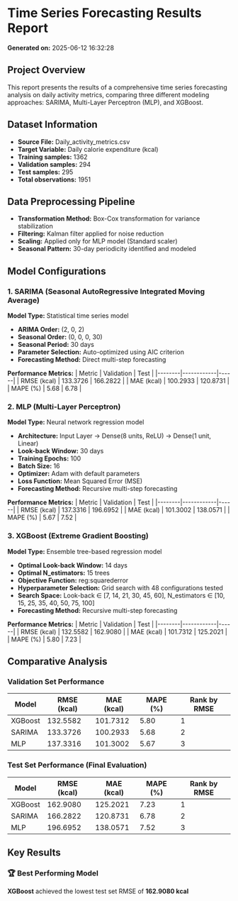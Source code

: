# Time Series Forecasting Results Report

**Generated on:** 2025-06-12 16:32:28

## Project Overview
This report presents the results of a comprehensive time series forecasting analysis on daily activity metrics, comparing three different modeling approaches: SARIMA, Multi-Layer Perceptron (MLP), and XGBoost.

## Dataset Information
- **Source File:** Daily_activity_metrics.csv
- **Target Variable:** Daily calorie expenditure (kcal)
- **Training samples:** 1362
- **Validation samples:** 294
- **Test samples:** 295
- **Total observations:** 1951

## Data Preprocessing Pipeline
- **Transformation Method:** Box-Cox transformation for variance stabilization
- **Filtering:** Kalman filter applied for noise reduction
- **Scaling:** Applied only for MLP model (Standard scaler)
- **Seasonal Pattern:** 30-day periodicity identified and modeled

## Model Configurations

### 1. SARIMA (Seasonal AutoRegressive Integrated Moving Average)
**Model Type:** Statistical time series model
- **ARIMA Order:** (2, 0, 2)
- **Seasonal Order:** (0, 0, 0, 30)
- **Seasonal Period:** 30 days
- **Parameter Selection:** Auto-optimized using AIC criterion
- **Forecasting Method:** Direct multi-step forecasting

**Performance Metrics:**
| Metric | Validation | Test |
|--------|------------|------|
| RMSE (kcal) | 133.3726 | 166.2822 |
| MAE (kcal) | 100.2933 | 120.8731 |
| MAPE (%) | 5.68 | 6.78 |

### 2. MLP (Multi-Layer Perceptron)
**Model Type:** Neural network regression model
- **Architecture:** Input Layer → Dense(8 units, ReLU) → Dense(1 unit, Linear)
- **Look-back Window:** 30 days
- **Training Epochs:** 100
- **Batch Size:** 16
- **Optimizer:** Adam with default parameters
- **Loss Function:** Mean Squared Error (MSE)
- **Forecasting Method:** Recursive multi-step forecasting

**Performance Metrics:**
| Metric | Validation | Test |
|--------|------------|------|
| RMSE (kcal) | 137.3316 | 196.6952 |
| MAE (kcal) | 101.3002 | 138.0571 |
| MAPE (%) | 5.67 | 7.52 |

### 3. XGBoost (Extreme Gradient Boosting)
**Model Type:** Ensemble tree-based regression model
- **Optimal Look-back Window:** 14 days
- **Optimal N_estimators:** 15 trees
- **Objective Function:** reg:squarederror
- **Hyperparameter Selection:** Grid search with 48 configurations tested
- **Search Space:** Look-back ∈ [7, 14, 21, 30, 45, 60], N_estimators ∈ [10, 15, 25, 35, 40, 50, 75, 100]
- **Forecasting Method:** Recursive multi-step forecasting

**Performance Metrics:**
| Metric | Validation | Test |
|--------|------------|------|
| RMSE (kcal) | 132.5582 | 162.9080 |
| MAE (kcal) | 101.7312 | 125.2021 |
| MAPE (%) | 5.80 | 7.23 |

## Comparative Analysis

### Validation Set Performance
| Model | RMSE (kcal) | MAE (kcal) | MAPE (%) | Rank by RMSE |
|-------|-------------|------------|----------|--------------|
| XGBoost | 132.5582 | 101.7312 | 5.80 | 1 |
| SARIMA | 133.3726 | 100.2933 | 5.68 | 2 |
| MLP | 137.3316 | 101.3002 | 5.67 | 3 |

### Test Set Performance (Final Evaluation)
| Model | RMSE (kcal) | MAE (kcal) | MAPE (%) | Rank by RMSE |
|-------|-------------|------------|----------|--------------|
| XGBoost | 162.9080 | 125.2021 | 7.23 | 1 |
| SARIMA | 166.2822 | 120.8731 | 6.78 | 2 |
| MLP | 196.6952 | 138.0571 | 7.52 | 3 |

## Key Results

### 🏆 Best Performing Model
**XGBoost** achieved the lowest test set RMSE of **162.9080 kcal**
